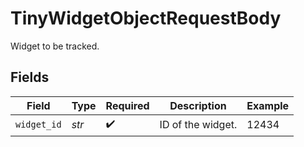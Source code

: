 # TinyWidgetObjectRequestBody

Widget to be tracked.


## Fields

| Field              | Type               | Required           | Description        | Example            |
| ------------------ | ------------------ | ------------------ | ------------------ | ------------------ |
| `widget_id`        | *str*              | :heavy_check_mark: | ID of the widget.  | 12434              |